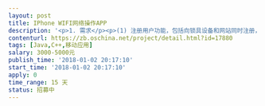 ```yaml
---                
layout: post       
title: IPhone WIFI网络操作APP           
description: '<p>1. 需求</p><p>(1) 注册用户功能，包括向锁具设备和网站同时注册，即用户信息同时保存在锁具设备和网站上。我们会提供https/http接口调用说明。注册的第1步，要求并显示可以连接的锁具设备，供用户选择，连接后输入用户信息后开始注册。</p><p>(2) 锁具功能</p><p>调用锁具设备上的http接口实现开锁动作。我们会提供http接口调用说明。</p><p>APP在线获取本手机已经授权锁具设备(通过HTTPS请求，我们会提供接口调用说明)，如果网站无法访问，则调用手机上次的缓存。然后APP搜索周围WIFI信号，以ipass锁具的WIFI AP都认为是可用的锁具设备。信号最强的已经授权的可用设备作为锁具对象，向该设备发送锁具请求。</p><p>提供手动选择附近的锁具，如果选择了附近锁具，点开锁则直接向手动选择的智慧锁具发送命令。如果当前已经连接到某个锁具设备，则不检测信号强度，直接向该设备发送锁具请求。</p><p>从连接锁具设备到完成锁具请求，时间不超过1秒钟。r</p><p>(3) APP主界面内嵌WEB浏览器显示网页，要求与APP融合一起。网页地址我们提供。如果网站无法访问，则显示默认的页面，默认网页安装APP时一起保存到手机。默认网页我们提供。</p><p>(4) 提供连接到锁具设备的功能</p><p>	APP搜索周围WIFI信号，显示以ipass开头的WIFI AP，作为锁具设备标识符显示，按信号由强到弱排序，注册过的显示描述DESP和授权情况，未注册描述显示未注册。戳设备描述、信号强度或授权情况都开始连接该设备，提示连接成功与否。</p><p>(5) APP在线升级功能(我们提供在线下载APP文件连接)</p><p>(6) APP界面，我们提供APP界面截图(功能完成通过测试后提供)</p><p>(7) 提供开发环境的安装过程及所需要软件，要求能在VMWare虚拟机上安装开发环境，提供所有源代码、资源文件及开发文档。</p><p>(8) 支持IPhone5-IPhoneX</p>'     
contenturl: https://zb.oschina.net/project/detail.html?id=17880      
tags: [Java,C++,移动应用]            
salary: 3000-5000元          
publish_time: '2018-01-02 20:17:10'         
start_time: '2018-01-02 20:17:10'           
apply: 0                   
time_range: 15 天              
status: 招募中                  
---                 
```

